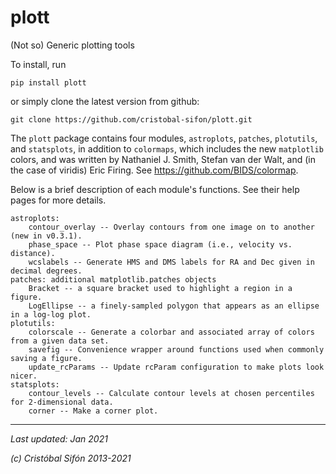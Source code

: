 # plott
(Not so) Generic plotting tools

To install, run

    pip install plott

or simply clone the latest version from github:

    git clone https://github.com/cristobal-sifon/plott.git

The `plott` package contains four modules, `astroplots`, `patches`, `plotutils`, 
and `statsplots`, in addition to `colormaps`, which includes the new 
`matplotlib` colors, and was written by Nathaniel J. Smith, Stefan van der Walt, 
and (in the case of viridis) Eric Firing. See https://github.com/BIDS/colormap.

Below is a brief description of each module's functions. See their help pages for more details.

    astroplots:
        contour_overlay -- Overlay contours from one image on to another (new in v0.3.1).
        phase_space -- Plot phase space diagram (i.e., velocity vs. distance).
        wcslabels -- Generate HMS and DMS labels for RA and Dec given in decimal degrees.
    patches: additional matplotlib.patches objects
        Bracket -- a square bracket used to highlight a region in a figure.
        LogEllipse -- a finely-sampled polygon that appears as an ellipse in a log-log plot.
    plotutils:
        colorscale -- Generate a colorbar and associated array of colors from a given data set.
        savefig -- Convenience wrapper around functions used when commonly saving a figure.
        update_rcParams -- Update rcParam configuration to make plots look nicer.
    statsplots:
        contour_levels -- Calculate contour levels at chosen percentiles for 2-dimensional data.
        corner -- Make a corner plot.

---
*Last updated: Jan 2021*

*(c) Cristóbal Sifón 2013-2021*
